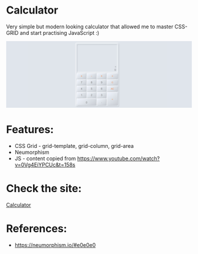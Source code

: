 # Calculator
Very simple but modern looking calculator that allowed me to master CSS-GRID and start practising JavaScript :)

![Alt Text](https://github.com/AnnaZaragoza/03-Calculator/blob/main/gif/gif.gif)


# Features:
* CSS Grid - grid-template, grid-column, grid-area
* Neumorphism
* JS - content copied from https://www.youtube.com/watch?v=0Vg4EiYPCUc&t=158s

# Check the site:
[Calculator](https://neumorphismcalculator.netlify.app/)

# References:
* https://neumorphism.io/#e0e0e0

